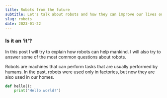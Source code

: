 ```yaml
---
title: Robots from the future
subtitle: Let's talk about robots and how they can improve our lives outside of factories.
slug: robots
date: 2023-01-22
---
```


<h3>Is it an 'it'?</h3>
In this post I will try to explain how robots can help mankind. I will also try to answer some of the most common questions about robots.

Robots are machines that can perform tasks that are usually performed by humans. In the past, robots were used only in factories, but now they are also used in our homes.

```python
def hello():
    print("Hello world!")
```
